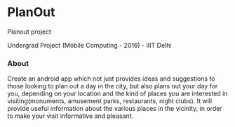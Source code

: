 # PlanOut
Planout project 

Undergrad Project (Mobile Computing - 2016) - IIIT Delhi 

### About

Create an android app which not just provides ideas and suggestions to those looking
to plan out a day in the city, but also plans out your day for you, depending on your location and
the kind of places you are interested in visiting(monuments, amusement parks, restaurants, night
clubs). It will provide useful information about the various places in the vicinity, in order to
make your visit informative and pleasant.
